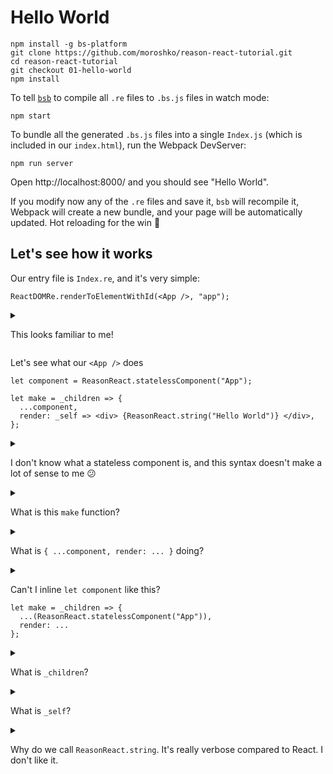 # Hello World

```shell
npm install -g bs-platform
git clone https://github.com/moroshko/reason-react-tutorial.git
cd reason-react-tutorial
git checkout 01-hello-world
npm install
```

To tell [`bsb`](https://bucklescript.github.io/docs/en/interop-overview#build-system) to compile all `.re` files to `.bs.js` files in watch mode:
```shell
npm start
```

To bundle all the generated `.bs.js` files into a single `Index.js` (which is included in our `index.html`), run the Webpack DevServer:
```shell
npm run server
```

Open http://localhost:8000/ and you should see "Hello World".

If you modify now any of the `.re` files and save it, `bsb` will recompile it, Webpack will create a new bundle, and your page will be automatically updated. Hot reloading for the win :tada:

## Let's see how it works

Our entry file is `Index.re`, and it's very simple:

```reason
ReactDOMRe.renderToElementWithId(<App />, "app");
```

<details>
<summary>

This looks familiar to me!</summary>

Yep, it's very similar to how ReactJS renders the `App` component to a DOM element with `id="app"`: 

```javascript
ReactDOM.render(<App />, document.getElementById('app'))
```
Note that `index.html` contains:
```html
<div id="app"></div>
```
</details>

Let's see what our `<App />` does

```reason
let component = ReasonReact.statelessComponent("App");

let make = _children => {
  ...component,
  render: _self => <div> {ReasonReact.string("Hello World")} </div>,
};
```

<details>
<summary>

I don't know what a stateless component is, and this syntax doesn't make a lot of sense to me :confused:</summary>

This tutorial assumes a basic knowledge of [React](https://reactjs.org/docs/hello-world.html) and [Reason syntax](https://reasonml.github.io/docs/en/let-binding). Please follow these links to learn the basics.
</details>

<details>
<summary>

What is this `make` function?</summary>

ReasonReact's JSX desugars `<App />` to `App.make(...)`. 
Therefore, every component **must** define a `make` function.
</details>

<details>
<summary>

What is `{ ...component, render: ... }` doing?</summary>

You can think of it as extending `React.Component` in ReactJS and defining our own `render` function.
</details>

<details>
<summary>

Can't I inline `let component` like this?
```reason
let make = _children => {
  ...(ReasonReact.statelessComponent("App")),
  render: ...
};
```
</summary>

In this particular example it might not matter much. 

But, in general **you don't want to do this.** Otherwise, you'll be creating a brand new component every time the `make` function is called.
</details>

<details>
<summary>

What is `_children`?</summary>

In our case, `<App />` is called without children. But, if we had, for example:
```javascript
<App>
  <Header />
  <Content />
</App>
```
then `_children` would be an array of length 2.

As you can see, `_children` is not used in `make`. However, we **must** define the `children` parameter. We prepend `children` with `_` to tell the compiler that it's unused so it doesn't trigger warnings.
</details>


<details>
<summary>

What is `_self`?</summary>

`self` gives us access to lots of useful things like state, lifecycle hooks, etc.
We don't use any of these yet, so we prepend it with `_`.
</details>

<details>
<summary>

Why do we call `ReasonReact.string`. It's really verbose compared to React. I don't like it.</summary>

This is because of the **strict type system** Reason has.

In ReasonReact, children must be of type `ReasonReact.reactElement`, so we must use helpers like:
* `ReasonReact.string`
* `ReasonReact.array`
* `ReasonReact.null`

which all return a `ReasonReact.reactElement`.
</details>

